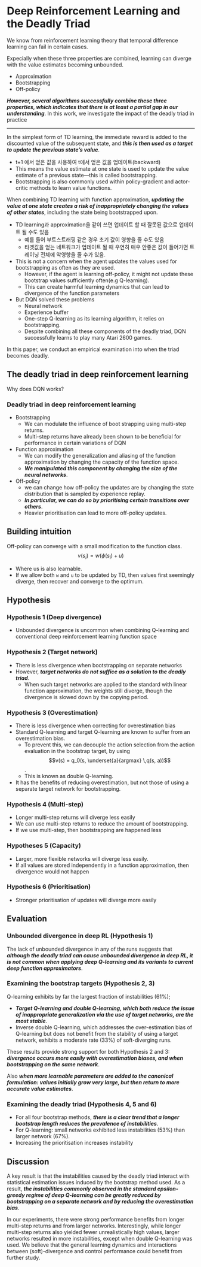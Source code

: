 # Deep Reinforcement Learning and the Deadly Triad

We know from reinforcement learning theory that temporal difference learning can fail in certain cases.

Expecially when these three properties are combined, learning can diverge with the value estimates becoming unbounded.

- Approximation
- Bootstrapping
- Off-policy

***However, several algorithms successfully combine these three properties, which indicates that there is at least a partial gap in our understanding***.  In this work, we investigate the impact of the deadly triad in practice

---

In the simplest form of TD learning, the immediate reward is added to the discounted value of the
subsequent state, and ***this is then used as a target to update the previous state’s value***.

- t+1 에서 얻은 값을 사용하여 t에서 얻은 값을 업데이트(backward)
- This means the value estimate at one state is used to update the value estimate of a previous state—this is called bootstrapping.
- Bootstrapping is also commonly used within policy-gradient and actor-critic methods to learn value functions.

When combining TD learning with function approximation, ***updating the value at one state creates a risk of inappropriately changing the values of other states***, including the state being bootstrapped upon.

- TD learning과 approximation을 같이 쓰면 업데이트 할 때 잘못된 값으로 업데이트 될 수도 있음
  - 예를 들어 부트스트래핑 같은 경우 초기 값이 영향을 줄 수도 있음
  - 타겟값을 얻는 네트워크가 업데이트 될 때 우연히 매우 안좋은 값이 들어가면 트레이닝 전체에 악영향을 줄 수가 있음.
- This is not a concern when the agent updates the values used for bootstrapping as often as they are used.
  - However, if the agent is learning off-policy, it might not update these bootstrap values sufficiently often(e.g Q-learning).
  - This can create harmful learning dynamics that can lead to divergence of the function parameters 
- But DQN solved these problems
  - Neural network
  - Experience buffer
  - One-step Q-learning as its learning algorithm, it relies on bootstrapping.
  - Despite combining all these components of the deadly triad, DQN successfully learns to play many Atari 2600 games.

In this paper, we conduct an empirical examination into when the triad becomes deadly. 

## The deadly triad in deep reinforcement learning

Why does DQN works?

### Deadly triad in deep reinforcement learning

- Bootstrapping
  - We can modulate the influence of boot strapping using multi-step returns.
  - Multi-step returns have already been shown to be beneficial for performance in certain variations of DQN
- Function approximation
  - We can modify the generalization and aliasing of the function approximation by changing the capacity of the function space.
  - ***We manipulated this component by changing the size of the neural networks***.
- Off-policy
  - we can change how off-policy the updates are by changing the state distribution that is sampled by experience replay.
  - ***In particular, we can do so by prioritising certain transitions over others***. 
  - Heavier prioritisation can lead to more off-policy updates.

## Building intuition

Off-policy can converge with a small modification to the function class.
$$
v(s_i) = w(\phi(s_i) + u)
$$

- Where us is also learnable.
- If we allow both `w` and `u` to be updated by TD, then values first seemingly diverge, then recover and converge to the optimum.

## Hypothesis

### Hypothesis 1 (Deep divergence)

- Unbounded divergence is uncommon when combining Q-learning and conventional deep reinforcement learning function space

### Hypothesis 2 (Target network)

- There is less divergence when bootstrapping on separate networks
- However, ***target networks do not suffice as a solution to the deadly triad***.
  - When such target networks are applied to the standard with linear function approximation, the weights still diverge, though the divergence is slowed down by the copying period.

### Hypothesis 3 (Overestimation)

- There is less divergence when correcting for overestimation bias
- Standard Q-learning and target Q-learning are known to suffer from an overestimation bias.
  - To prevent this, we can decouple the action selection from the action evaluation in the bootstrap target, by using $$v(s) = q_0(s, \underset{a}{argmax} \,q(s, a))$$.
  - This is known as double Q-learning.
- It has the benefits of reducing overestimation, but not those of using a separate target network for bootstrapping.

### Hypothesis 4 (Multi-step)

- Longer multi-step returns will diverge less easily
- We can use multi-step returns to reduce the amount of bootstrapping.
- If we use multi-step, then bootstrapping are happened less

### Hypotheses 5 (Capacity)

- Larger, more flexible networks will diverge less easily.
- If all values are stored independently in a function approximation, then divergence would not happen

### Hypothesis 6 (Prioritisation)

- Stronger prioritisation of updates will diverge more easily

## Evaluation

### Unbounded divergence in deep RL (Hypothesis 1)

The lack of unbounded divergence in any of the runs suggests that ***although the deadly triad can cause unbounded divergence in deep RL, it is not common when applying deep Q-learning and its variants to current deep function approximators***.

### Examining the bootstrap targets (Hypothesis 2, 3)

Q-learning exhibits by far the largest fraction of instabilities (61%);

- ***Target Q-learning and double Q-learning, which both reduce the issue of inappropriate generalization via the use of target networks, are the most stable***.
- Inverse double Q-learning, which addresses the over-estimation bias of Q-learning but does not benefit from the stability of using a target network, exhibits a moderate rate (33%) of soft-diverging runs.

These results provide strong support for both Hypothesis 2 and 3: ***divergence occurs more easily with overestimation biases, and when bootstrapping on the same network***.

Also ***when more learnable parameters are added to the canonical formulation: values initially grow very large, but then return to more accurate value estimates***.

### Examining the deadly triad (Hypothesis 4, 5 and 6)

- For all four bootstrap methods, ***there is a clear trend that a longer bootstrap length reduces the prevalence of instabilities***.
- For Q-learning: small networks exhibited less instabilities (53%) than larger network (67%).
- Increasing the prioritisation increases instability

## Discussion

A key result is that the instabilities caused by the deadly triad interact with statistical estimation issues induced by the bootstrap method used. As a result, ***the instabilities commonly observed in the standard epsilon-greedy regime of deep Q-learning can be greatly reduced by bootstrapping on a separate network and by reducing the overestimation bias***. 

In our experiments, there were strong performance benefits from longer multi-step returns and from larger networks. Interestingly, while longer multi-step returns also yielded fewer unrealistically high values, larger networks resulted in more instabilities, except when double Q-learning was used. We believe that the general learning dynamics and interactions between (soft)-divergence and control performance could benefit from further study.
